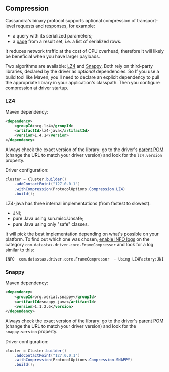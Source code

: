 ## Compression

Cassandra's binary protocol supports optional compression of
transport-level requests and responses, for example:

* a query with its serialized parameters;
* a [page](../paging/) from a result set, i.e. a list of serialized
  rows.

It reduces network traffic at the cost of CPU overhead, therefore it
will likely be beneficial when you have larger payloads.

Two algorithms are available:
[LZ4](https://github.com/jpountz/lz4-java) and
[Snappy](https://code.google.com/p/snappy/).
Both rely on third-party libraries, declared by the driver as *optional*
dependencies. So If you use a build tool like Maven, you'll need to
declare an explicit dependency to pull the appropriate library in your
application's classpath. Then you configure compression at driver
startup.

### LZ4

Maven dependency:

```xml
<dependency>
    <groupId>org.lz4</groupId>
    <artifactId>lz4-java</artifactId>
    <version>1.4.1</version>
</dependency>
```

Always check the exact version of the library: go to the driver's
[parent POM][pom] (change the URL to match your driver version) and look
for the `lz4.version` property.

Driver configuration:

```java
cluster = Cluster.builder()
    .addContactPoint("127.0.0.1")
    .withCompression(ProtocolOptions.Compression.LZ4)
    .build();
```

LZ4-java has three internal implementations (from fastest to slowest):

* JNI;
* pure Java using sun.misc.Unsafe;
* pure Java using only "safe" classes.

It will pick the best implementation depending on what's possible on
your platform. To find out which one was chosen, [enable INFO
logs](../logging/) on the category
`com.datastax.driver.core.FrameCompressor` and look for a log similar to
this:

```
INFO  com.datastax.driver.core.FrameCompressor  - Using LZ4Factory:JNI
```

### Snappy

Maven dependency:

```xml
<dependency>
    <groupId>org.xerial.snappy</groupId>
    <artifactId>snappy-java</artifactId>
    <version>1.1.2.6</version>
</dependency>
```

Always check the exact version of the library: go to the driver's
[parent POM][pom] (change the URL to match your driver version) and look
for the `snappy.version` property.

Driver configuration:

```java
cluster = Cluster.builder()
    .addContactPoint("127.0.0.1")
    .withCompression(ProtocolOptions.Compression.SNAPPY)
    .build();
```

[pom]: https://repo1.maven.org/maven2/com/datastax/cassandra/cassandra-driver-parent/3.6.0/cassandra-driver-parent-3.6.0.pom
